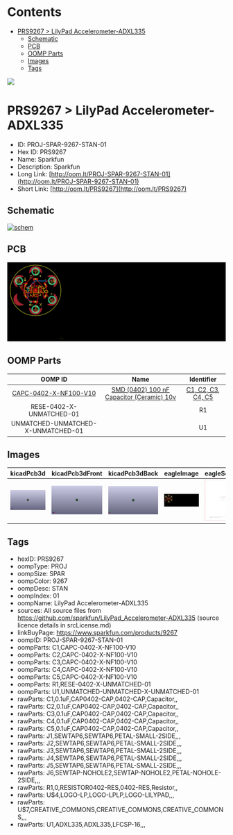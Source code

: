 



Contents
========

* [PRS9267 > LilyPad Accelerometer-ADXL335](#prs9267--lilypad-accelerometer-adxl335)
	* [Schematic](#schematic)
	* [PCB](#pcb)
	* [OOMP Parts](#oomp-parts)
	* [Images](#images)
	* [Tags](#tags)
  
![][im]
# PRS9267 > LilyPad Accelerometer-ADXL335

- ID: PROJ-SPAR-9267-STAN-01
- Hex ID: PRS9267
- Name: Sparkfun
- Description: Sparkfun
- Long Link: [http://oom.lt/PROJ-SPAR-9267-STAN-01](http://oom.lt/PROJ-SPAR-9267-STAN-01)
- Short Link: [http://oom.lt/PRS9267](http://oom.lt/PRS9267)

## Schematic
  
[![schem](eagleSchemImage.png)](eagleSchemImage.png)
## PCB
  
[![pcb](eagleImage.png)](eagleImage.png)
## OOMP Parts
  

|OOMP ID|Name|Identifier|
| :---: | :---: | :---: |
|[CAPC-0402-X-NF100-V10](https://github.com/oomlout/oomlout_OOMP_parts/tree/main/CAPC-0402-X-NF100-V10/)|[SMD (0402) 100 nF Capacitor (Ceramic) 10v](https://github.com/oomlout/oomlout_OOMP_parts/tree/main/CAPC-0402-X-NF100-V10/)|[C1, C2, C3, C4, C5](https://github.com/oomlout/oomlout_OOMP_parts/tree/main/CAPC-0402-X-NF100-V10/)|
|RESE-0402-X-UNMATCHED-01||R1|
|UNMATCHED-UNMATCHED-X-UNMATCHED-01||U1|

## Images
  
  

|kicadPcb3d|kicadPcb3dFront|kicadPcb3dBack|eagleImage|eagleSchemImage|
| :---: | :---: | :---: | :---: | :---: |
|[![kicadPcb3d](kicadPcb3d_140.png)](kicadPcb3d.png)|[![kicadPcb3dFront](kicadPcb3dFront_140.png)](kicadPcb3dFront.png)|[![kicadPcb3dBack](kicadPcb3dBack_140.png)](kicadPcb3dBack.png)|[![eagleImage](eagleImage_140.png)](eagleImage.png)|[![eagleSchemImage](eagleSchemImage_140.png)](eagleSchemImage.png)|

## Tags

- hexID: PRS9267
- oompType: PROJ
- oompSize: SPAR
- oompColor: 9267
- oompDesc: STAN
- oompIndex: 01
- oompName: LilyPad Accelerometer-ADXL335
- sources: All source files from https://github.com/sparkfun/LilyPad_Accelerometer-ADXL335 (source licence details in srcLicense.md)
- linkBuyPage: https://www.sparkfun.com/products/9267
- oompID: PROJ-SPAR-9267-STAN-01
- oompParts: C1,CAPC-0402-X-NF100-V10
- oompParts: C2,CAPC-0402-X-NF100-V10
- oompParts: C3,CAPC-0402-X-NF100-V10
- oompParts: C4,CAPC-0402-X-NF100-V10
- oompParts: C5,CAPC-0402-X-NF100-V10
- oompParts: R1,RESE-0402-X-UNMATCHED-01
- oompParts: U1,UNMATCHED-UNMATCHED-X-UNMATCHED-01
- rawParts: C1,0.1uF,CAP0402-CAP,0402-CAP,Capacitor,,
- rawParts: C2,0.1uF,CAP0402-CAP,0402-CAP,Capacitor,,
- rawParts: C3,0.1uF,CAP0402-CAP,0402-CAP,Capacitor,,
- rawParts: C4,0.1uF,CAP0402-CAP,0402-CAP,Capacitor,,
- rawParts: C5,0.1uF,CAP0402-CAP,0402-CAP,Capacitor,,
- rawParts: J1,SEWTAP6,SEWTAP6,PETAL-SMALL-2SIDE,,,
- rawParts: J2,SEWTAP6,SEWTAP6,PETAL-SMALL-2SIDE,,,
- rawParts: J3,SEWTAP6,SEWTAP6,PETAL-SMALL-2SIDE,,,
- rawParts: J4,SEWTAP6,SEWTAP6,PETAL-SMALL-2SIDE,,,
- rawParts: J5,SEWTAP6,SEWTAP6,PETAL-SMALL-2SIDE,,,
- rawParts: J6,SEWTAP-NOHOLE2,SEWTAP-NOHOLE2,PETAL-NOHOLE-2SIDE,,,
- rawParts: R1,0,RESISTOR0402-RES,0402-RES,Resistor,,
- rawParts: U$4,LOGO-LP,LOGO-LPLP,LOGO-LILYPAD,,,
- rawParts: U$7,CREATIVE_COMMONS,CREATIVE_COMMONS,CREATIVE_COMMONS,,,
- rawParts: U1,ADXL335,ADXL335,LFCSP-16,,,



[im]: kicadPcb3d_450.png
